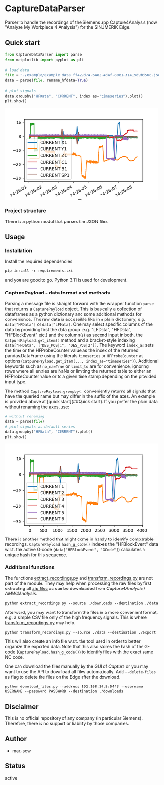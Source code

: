 # CaptureDataParser
Parser to handle the recordings of the Siemens app Capture4Analysis  (now "Analyze My Workpiece 4 Analysis") for the SINUMERIK Edge.


## Quick start
````python
from CaptureDataParser import parse
from matplotlib import pyplot as plt

# load data
file = "./example/example_data_ff429d74-6482-4d4f-80e1-31419d9bd56c.json"
data = parse(file, rename_hfdata=True)

# plot signals
data.groupby("HFData", "CURRENT", index_as="timeseries").plot()
plt.show()
````
![example_data_renamed_groupby_CURRENT_timeseries.png](docs%2Fexample_data_renamed_groupby_CURRENT_timeseries.png)


### Project structure
There is a python modul that parses the JSON files

## Usage
### Installation
Install the required dependencies
````shell
pip install -r requirements.txt
````
and you are good to go.
Python 3.11 is used for development.

### CapturePayload - data format and methods
Parsing a message file is straight forward with the wrapper function `parse` that returns a `CapturePayload` object. This is basically a collection of dataframes as a python dictionary and some additional methods for convenience. The raw data is accessible like in a plain dictionary, e.g. `data["HFData"]` or `data["LFData]`.
One may select specific columns of the data by providing first the data group (e.g. "LFData", "HFData", "HFBlockEvent" etc.) and the column(s) as second input in both, the `CatpurePayload.get_item()` method and a bracket-style indexing `data["HFData", ["DES_POS|1", "DES_POS|2"]]`.
The keyword `index_as` sets the time or the HFProbeCounter value as the index of the returned pandas.DataFrame using the literals `timeseries` or `HFProbeCounter` as options (`CatpurePayload.get_item(..., index_as="timeseries")`).
Additional keywords such as `no_na=True` or `limit_to` are for convenience, ignoring rows where all entries are NaNs or limiting the returned table to either an HFProbeCounter value or to a given time stamp depending on the provided input type.


The method `CapturePayload.groupby()` conveniently returns all signals that have the queried name but may differ in the suffix of the axes.
An example is provided above at [quick start](##Quick start).
If you prefer the plain data without renaming the axes, use:
````python
# without renaming
data = parse(file)
# plot signals as default series
data.groupby("HFData", "CURRENT").plot()
plt.show()
````
![example_data_groupby_CURRENT.png](docs%2Fexample_data_groupby_CURRENT.png)
There is another method that might come in handy to identify comparable recordings. `CapturePayload.hash_g_code()` indexes the "HFBlockEvent" data w.r.t. the active G-code (`data["HFBlockEvent", "GCode"]`) calculates a unique hash for this sequence. 


### Additional functions
The functions [extract_recordings.py](extract_recordings.py) and [transform_recordings.py](transform_recordings.py) are not part of the module. They may help when processing the raw files by first extracting all [zip files](https://en.wikipedia.org/wiki/ZIP_(file_format)) as can be downloaded from *Capture4Analysis* / *AMW4Analysis*.
````shell
python extract_recordings.py --source ./downloads --destination ./data
````
Afterward, you may want to transform the files in a more convenient format, e.g. a simple CSV file only of the high frequency signals. This is where [transform_recordings.py](transform_recordings.py) may help.
````shell
python transform_recordings.py --source ./data --destination ./export
````
This will also create an info file w.r.t. the tool used in order to better organize the exported data. Note that this also stores the hash of the G-code (`CapturePayload.hash_g_code()`) to identify files with the exact same NC code.


One can download the files manually by the GUI of *Capture* or you may want to use the API to download all files automatically. Add `--delete-files` as flag to delete the files on the Edge after the download.
````shell
python download_files.py --address 192.168.10.5:5443 --username USERNAME --password PASSWORD --destination ./downloads
````


## Disclaimer
This is no official repository of any company (in particular Siemens). Therefore, there is no support or liability by those companies.

## Author
 - max-scw

## Status
active
